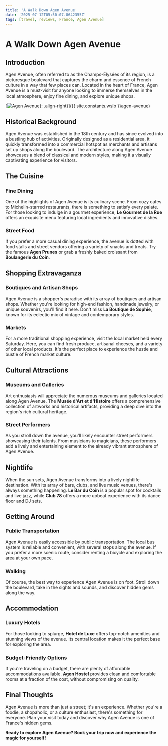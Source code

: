 ```yaml
---
title: 'A Walk Down Agen Avenue'
date: '2025-07-12T05:50:07.8642355Z'
tags: [travel, reviews, France, Agen Avenue]
---
```


# A Walk Down Agen Avenue

## Introduction

Agen Avenue, often referred to as the Champs-Élysées of its region, is a picturesque boulevard that captures the charm and essence of French culture in a way that few places can. Located in the heart of France, Agen Avenue is a must-visit for anyone looking to immerse themselves in the local atmosphere, enjoy fine dining, and explore unique shops.

[![Agen Avenue](https://all-andorra.com/wp-content/uploads/2023/12/Agen_tourism-min.png){: .align-right}]({{ site.constants.wsib }}agen-avenue)

## Historical Background

Agen Avenue was established in the 18th century and has since evolved into a bustling hub of activities. Originally designed as a residential area, it quickly transformed into a commercial hotspot as merchants and artisans set up shops along the boulevard. The architecture along Agen Avenue showcases a blend of classical and modern styles, making it a visually captivating experience for visitors.

## The Cuisine

### Fine Dining

One of the highlights of Agen Avenue is its culinary scene. From cozy cafes to Michelin-starred restaurants, there is something to satisfy every palate. For those looking to indulge in a gourmet experience, **Le Gourmet de la Rue** offers an exquisite menu featuring local ingredients and innovative dishes.

### Street Food

If you prefer a more casual dining experience, the avenue is dotted with food stalls and street vendors offering a variety of snacks and treats. Try the famous **Agen Prunes** or grab a freshly baked croissant from **Boulangerie du Coin**.

## Shopping Extravaganza

### Boutiques and Artisan Shops

Agen Avenue is a shopper's paradise with its array of boutiques and artisan shops. Whether you're looking for high-end fashion, handmade jewelry, or unique souvenirs, you'll find it here. Don't miss **La Boutique de Sophie**, known for its eclectic mix of vintage and contemporary styles.

### Markets

For a more traditional shopping experience, visit the local market held every Saturday. Here, you can find fresh produce, artisanal cheeses, and a variety of other local products. It's the perfect place to experience the hustle and bustle of French market culture.

## Cultural Attractions

### Museums and Galleries

Art enthusiasts will appreciate the numerous museums and galleries located along Agen Avenue. The **Musée d'Art et d'Histoire** offers a comprehensive collection of artworks and historical artifacts, providing a deep dive into the region's rich cultural heritage.

### Street Performers

As you stroll down the avenue, you'll likely encounter street performers showcasing their talents. From musicians to magicians, these performers add a lively and entertaining element to the already vibrant atmosphere of Agen Avenue.

## Nightlife

When the sun sets, Agen Avenue transforms into a lively nightlife destination. With its array of bars, clubs, and live music venues, there's always something happening. **Le Bar du Coin** is a popular spot for cocktails and live jazz, while **Club 78** offers a more upbeat experience with its dance floor and DJ sets.

## Getting Around

### Public Transportation

Agen Avenue is easily accessible by public transportation. The local bus system is reliable and convenient, with several stops along the avenue. If you prefer a more scenic route, consider renting a bicycle and exploring the area at your own pace.

### Walking

Of course, the best way to experience Agen Avenue is on foot. Stroll down the boulevard, take in the sights and sounds, and discover hidden gems along the way.

## Accommodation

### Luxury Hotels

For those looking to splurge, **Hotel de Luxe** offers top-notch amenities and stunning views of the avenue. Its central location makes it the perfect base for exploring the area.

### Budget-Friendly Options

If you're traveling on a budget, there are plenty of affordable accommodations available. **Agen Hostel** provides clean and comfortable rooms at a fraction of the cost, without compromising on quality.

## Final Thoughts

Agen Avenue is more than just a street; it's an experience. Whether you're a foodie, a shopaholic, or a culture enthusiast, there's something for everyone. Plan your visit today and discover why Agen Avenue is one of France's hidden gems.

**Ready to explore Agen Avenue? Book your trip now and experience the magic for yourself!**
